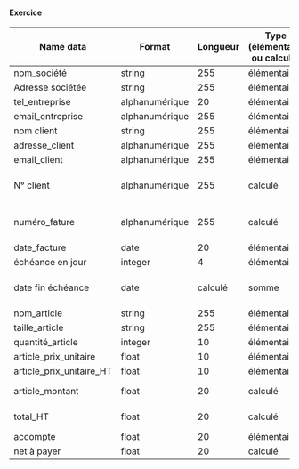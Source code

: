 #### Exercice

| Name data | Format | Longueur | Type (élémentaire ou calculé) | Règle de calcul | Règle de gestion | Document |
| --- | --- | --- | --- | --- | --- | --- |
|nom_société| string | 255 | élémentaire | | | |
Adresse sociétée |string | 255 | élémentaire | | | | 
| tel_entreprise | alphanumérique | 20 | élémentaire | | | |
email_entreprise | alphanumérique | 255 | élémentaire | | | |
| nom client | string | 255 |élémentaire | | | |
adresse_client | alphanumérique | 255 | élémentaire | | | | 
| email_client | alphanumérique | 255 | élémentaire | | | |
| N° client | alphanumérique | 255 | calculé | concaténation | "client n°" + id du client | table client pour trouver id |
|numéro_fature | alphanumérique | 255 | calculé | concaténation | "facture n°" + id_facture | table facture pour l'id |
| date_facture | date | 20 | élémentaire | | | |
| échéance en jour | integer | 4 | élémentaire | | | |
|date fin échéance | date | calculé | somme | date_facture + échéance en jour |
| nom_article | string | 255 | élémentaire | | | |
| taille_article | string | 255 | élémentaire | | | |
| quantité_article | integer | 10 | élémentaire | | | |
| article_prix_unitaire | float | 10 | élémentaire | | | |
| article_prix_unitaire_HT | float | 10 | élémentaire | | | |
| article_montant | float | 20 |calculé | multiplication | quantité_article * article_prix_unitaire | |
| total_HT | float | 20 | calculé | somme | somme des prix articles HT | |
| accompte | float | 20 | élémentaire | | | |
| net à payer | float | 20 | calculé | soustraction | total - accompte | |

